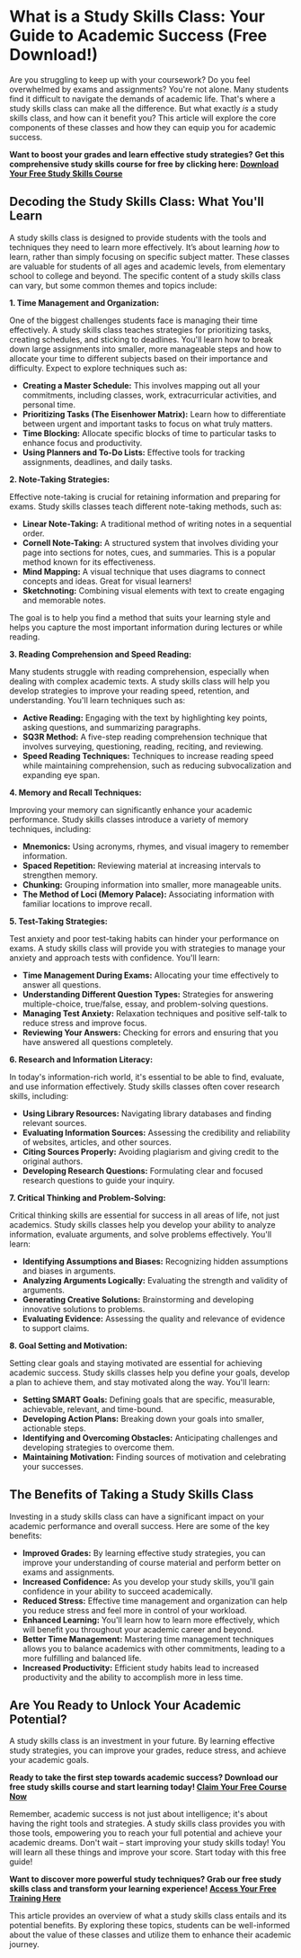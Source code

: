 # What is a Study Skills Class: Your Guide to Academic Success (Free Download!)

Are you struggling to keep up with your coursework? Do you feel overwhelmed by exams and assignments? You're not alone. Many students find it difficult to navigate the demands of academic life. That's where a study skills class can make all the difference. But what exactly *is* a study skills class, and how can it benefit you? This article will explore the core components of these classes and how they can equip you for academic success.

**Want to boost your grades and learn effective study strategies? Get this comprehensive study skills course for free by clicking here: [Download Your Free Study Skills Course](https://udemywork.com/study-skills-class)**

## Decoding the Study Skills Class: What You'll Learn

A study skills class is designed to provide students with the tools and techniques they need to learn more effectively. It’s about learning *how* to learn, rather than simply focusing on specific subject matter. These classes are valuable for students of all ages and academic levels, from elementary school to college and beyond. The specific content of a study skills class can vary, but some common themes and topics include:

**1. Time Management and Organization:**

One of the biggest challenges students face is managing their time effectively. A study skills class teaches strategies for prioritizing tasks, creating schedules, and sticking to deadlines. You'll learn how to break down large assignments into smaller, more manageable steps and how to allocate your time to different subjects based on their importance and difficulty. Expect to explore techniques such as:

*   **Creating a Master Schedule:** This involves mapping out all your commitments, including classes, work, extracurricular activities, and personal time.
*   **Prioritizing Tasks (The Eisenhower Matrix):** Learn how to differentiate between urgent and important tasks to focus on what truly matters.
*   **Time Blocking:** Allocate specific blocks of time to particular tasks to enhance focus and productivity.
*   **Using Planners and To-Do Lists:** Effective tools for tracking assignments, deadlines, and daily tasks.

**2. Note-Taking Strategies:**

Effective note-taking is crucial for retaining information and preparing for exams. Study skills classes teach different note-taking methods, such as:

*   **Linear Note-Taking:** A traditional method of writing notes in a sequential order.
*   **Cornell Note-Taking:** A structured system that involves dividing your page into sections for notes, cues, and summaries. This is a popular method known for its effectiveness.
*   **Mind Mapping:** A visual technique that uses diagrams to connect concepts and ideas. Great for visual learners!
*   **Sketchnoting:** Combining visual elements with text to create engaging and memorable notes.

The goal is to help you find a method that suits your learning style and helps you capture the most important information during lectures or while reading.

**3. Reading Comprehension and Speed Reading:**

Many students struggle with reading comprehension, especially when dealing with complex academic texts. A study skills class will help you develop strategies to improve your reading speed, retention, and understanding. You'll learn techniques such as:

*   **Active Reading:** Engaging with the text by highlighting key points, asking questions, and summarizing paragraphs.
*   **SQ3R Method:** A five-step reading comprehension technique that involves surveying, questioning, reading, reciting, and reviewing.
*   **Speed Reading Techniques:** Techniques to increase reading speed while maintaining comprehension, such as reducing subvocalization and expanding eye span.

**4. Memory and Recall Techniques:**

Improving your memory can significantly enhance your academic performance. Study skills classes introduce a variety of memory techniques, including:

*   **Mnemonics:** Using acronyms, rhymes, and visual imagery to remember information.
*   **Spaced Repetition:** Reviewing material at increasing intervals to strengthen memory.
*   **Chunking:** Grouping information into smaller, more manageable units.
*   **The Method of Loci (Memory Palace):** Associating information with familiar locations to improve recall.

**5. Test-Taking Strategies:**

Test anxiety and poor test-taking habits can hinder your performance on exams. A study skills class will provide you with strategies to manage your anxiety and approach tests with confidence. You'll learn:

*   **Time Management During Exams:** Allocating your time effectively to answer all questions.
*   **Understanding Different Question Types:** Strategies for answering multiple-choice, true/false, essay, and problem-solving questions.
*   **Managing Test Anxiety:** Relaxation techniques and positive self-talk to reduce stress and improve focus.
*   **Reviewing Your Answers:** Checking for errors and ensuring that you have answered all questions completely.

**6. Research and Information Literacy:**

In today's information-rich world, it's essential to be able to find, evaluate, and use information effectively. Study skills classes often cover research skills, including:

*   **Using Library Resources:** Navigating library databases and finding relevant sources.
*   **Evaluating Information Sources:** Assessing the credibility and reliability of websites, articles, and other sources.
*   **Citing Sources Properly:** Avoiding plagiarism and giving credit to the original authors.
*   **Developing Research Questions:** Formulating clear and focused research questions to guide your inquiry.

**7. Critical Thinking and Problem-Solving:**

Critical thinking skills are essential for success in all areas of life, not just academics. Study skills classes help you develop your ability to analyze information, evaluate arguments, and solve problems effectively. You'll learn:

*   **Identifying Assumptions and Biases:** Recognizing hidden assumptions and biases in arguments.
*   **Analyzing Arguments Logically:** Evaluating the strength and validity of arguments.
*   **Generating Creative Solutions:** Brainstorming and developing innovative solutions to problems.
*   **Evaluating Evidence:** Assessing the quality and relevance of evidence to support claims.

**8. Goal Setting and Motivation:**

Setting clear goals and staying motivated are essential for achieving academic success. Study skills classes help you define your goals, develop a plan to achieve them, and stay motivated along the way. You'll learn:

*   **Setting SMART Goals:** Defining goals that are specific, measurable, achievable, relevant, and time-bound.
*   **Developing Action Plans:** Breaking down your goals into smaller, actionable steps.
*   **Identifying and Overcoming Obstacles:** Anticipating challenges and developing strategies to overcome them.
*   **Maintaining Motivation:** Finding sources of motivation and celebrating your successes.

## The Benefits of Taking a Study Skills Class

Investing in a study skills class can have a significant impact on your academic performance and overall success. Here are some of the key benefits:

*   **Improved Grades:** By learning effective study strategies, you can improve your understanding of course material and perform better on exams and assignments.
*   **Increased Confidence:** As you develop your study skills, you'll gain confidence in your ability to succeed academically.
*   **Reduced Stress:** Effective time management and organization can help you reduce stress and feel more in control of your workload.
*   **Enhanced Learning:** You'll learn how to learn more effectively, which will benefit you throughout your academic career and beyond.
*   **Better Time Management:** Mastering time management techniques allows you to balance academics with other commitments, leading to a more fulfilling and balanced life.
*   **Increased Productivity:** Efficient study habits lead to increased productivity and the ability to accomplish more in less time.

## Are You Ready to Unlock Your Academic Potential?

A study skills class is an investment in your future. By learning effective study strategies, you can improve your grades, reduce stress, and achieve your academic goals.

**Ready to take the first step towards academic success? Download our free study skills course and start learning today! [Claim Your Free Course Now](https://udemywork.com/study-skills-class)**

Remember, academic success is not just about intelligence; it's about having the right tools and strategies. A study skills class provides you with those tools, empowering you to reach your full potential and achieve your academic dreams. Don't wait – start improving your study skills today! You will learn all these things and improve your score. Start today with this free guide!

**Want to discover more powerful study techniques? Grab our free study skills class and transform your learning experience! [Access Your Free Training Here](https://udemywork.com/study-skills-class)**

This article provides an overview of what a study skills class entails and its potential benefits. By exploring these topics, students can be well-informed about the value of these classes and utilize them to enhance their academic journey.
